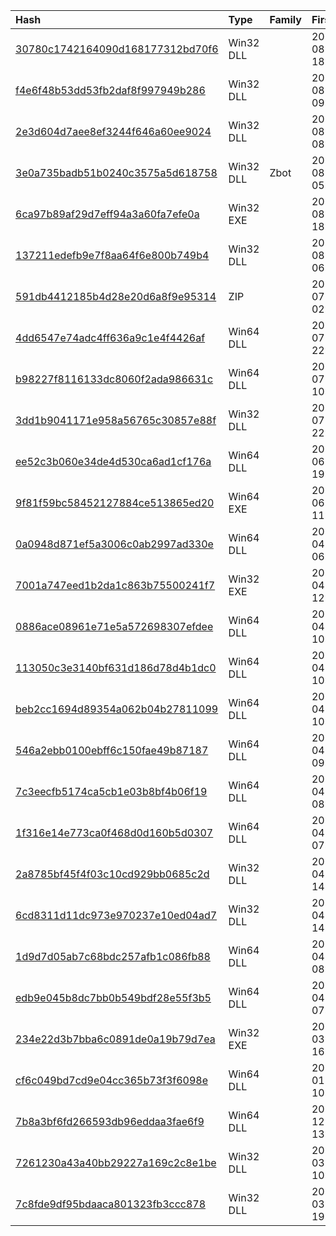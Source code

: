 |Hash|Type|Family|First_Seen|Name|
|:--|:--|:--|:--|:--|
|[30780c1742164090d168177312bd70f6](https://www.virustotal.com/gui/file/30780c1742164090d168177312bd70f6)|Win32 DLL||2016-08-12 18:42:46|_00480000.mem|
|[f4e6f48b53dd53fb2daf8f997949b286](https://www.virustotal.com/gui/file/f4e6f48b53dd53fb2daf8f997949b286)|Win32 DLL||2016-08-10 09:55:29|z.bin|
|[2e3d604d7aee8ef3244f646a60ee9024](https://www.virustotal.com/gui/file/2e3d604d7aee8ef3244f646a60ee9024)|Win32 DLL||2016-08-10 08:38:56|wsecevt.dll|
|[3e0a735badb51b0240c3575a5d618758](https://www.virustotal.com/gui/file/3e0a735badb51b0240c3575a5d618758)|Win32 DLL|Zbot|2016-08-10 05:42:47|05f002c067544f74094350ce41bd918aec8cebf9_tet.dl|
|[6ca97b89af29d7eff94a3a60fa7efe0a](https://www.virustotal.com/gui/file/6ca97b89af29d7eff94a3a60fa7efe0a)|Win32 EXE||2016-08-08 18:41:22|6ca97b89af29d7eff94a3a60fa7efe0a_drEubcadYZhLsfSzvGm.eXe|
|[137211edefb9e7f8aa64f6e800b749b4](https://www.virustotal.com/gui/file/137211edefb9e7f8aa64f6e800b749b4)|Win32 DLL||2016-08-03 06:50:52|xpsmngr.dll|
|[591db4412185b4d28e20d6a8f9e95314](https://www.virustotal.com/gui/file/591db4412185b4d28e20d6a8f9e95314)|ZIP||2016-07-27 02:25:27|OKSIR.zip|
|[4dd6547e74adc4ff636a9c1e4f4426af](https://www.virustotal.com/gui/file/4dd6547e74adc4ff636a9c1e4f4426af)|Win64 DLL||2016-07-26 22:16:42|rseceng.dll|
|[b98227f8116133dc8060f2ada986631c](https://www.virustotal.com/gui/file/b98227f8116133dc8060f2ada986631c)|Win64 DLL||2016-07-12 10:45:32|MSAOSSPC|
|[3dd1b9041171e958a56765c30857e88f](https://www.virustotal.com/gui/file/3dd1b9041171e958a56765c30857e88f)|Win32 DLL||2016-07-10 22:40:33|1_00940000.dmp|
|[ee52c3b060e34de4d530ca6ad1cf176a](https://www.virustotal.com/gui/file/ee52c3b060e34de4d530ca6ad1cf176a)|Win64 DLL||2016-06-02 19:55:42|rcnfloc.dll|
|[9f81f59bc58452127884ce513865ed20](https://www.virustotal.com/gui/file/9f81f59bc58452127884ce513865ed20)|Win64 EXE||2016-06-02 11:49:55|/home/virustotal/sample/9F81F59BC58452127884CE513865ED20|
|[0a0948d871ef5a3006c0ab2997ad330e](https://www.virustotal.com/gui/file/0a0948d871ef5a3006c0ab2997ad330e)|Win64 DLL||2016-04-18 06:52:12|0a0948d871ef5a3006c0ab2997ad330e_fwBdbmmWMTVQGniAUuNvWVeW.DLL|
|[7001a747eed1b2da1c863b75500241f7](https://www.virustotal.com/gui/file/7001a747eed1b2da1c863b75500241f7)|Win32 EXE||2016-04-14 12:59:28|fef5bc94e8d3918b49802f4ff82e1d1d66299826_scsvc32.ex|
|[0886ace08961e71e5a572698307efdee](https://www.virustotal.com/gui/file/0886ace08961e71e5a572698307efdee)|Win64 DLL||2016-04-14 10:31:44|790c81301e9625e92590ceeb1fccca1a0cc0bf63_rdisksup.dl|
|[113050c3e3140bf631d186d78d4b1dc0](https://www.virustotal.com/gui/file/113050c3e3140bf631d186d78d4b1dc0)|Win64 DLL||2016-04-14 10:27:37|rcnfsys.dll|
|[beb2cc1694d89354a062b04b27811099](https://www.virustotal.com/gui/file/beb2cc1694d89354a062b04b27811099)|Win64 DLL||2016-04-14 10:09:37|dsecc.dll|
|[546a2ebb0100ebff6c150fae49b87187](https://www.virustotal.com/gui/file/546a2ebb0100ebff6c150fae49b87187)|Win64 DLL||2016-04-14 09:56:18|cnfsys.dll|
|[7c3eecfb5174ca5cb1e03b8bf4b06f19](https://www.virustotal.com/gui/file/7c3eecfb5174ca5cb1e03b8bf4b06f19)|Win64 DLL||2016-04-14 08:01:05|cnfsys.dll|
|[1f316e14e773ca0f468d0d160b5d0307](https://www.virustotal.com/gui/file/1f316e14e773ca0f468d0d160b5d0307)|Win64 DLL||2016-04-14 07:53:31|ncnfloc.dll|
|[2a8785bf45f4f03c10cd929bb0685c2d](https://www.virustotal.com/gui/file/2a8785bf45f4f03c10cd929bb0685c2d)|Win32 DLL||2016-04-06 14:28:07|2a8785bf45f4f03c10cd929bb0685c2d_xrnZjLILg.dlL|
|[6cd8311d11dc973e970237e10ed04ad7](https://www.virustotal.com/gui/file/6cd8311d11dc973e970237e10ed04ad7)|Win32 DLL||2016-04-06 14:23:51|/home/virustotal/sample/6CD8311D11DC973E970237E10ED04AD7|
|[1d9d7d05ab7c68bdc257afb1c086fb88](https://www.virustotal.com/gui/file/1d9d7d05ab7c68bdc257afb1c086fb88)|Win64 DLL||2016-04-06 08:23:45|/home/virustotal/sample/1D9D7D05AB7C68BDC257AFB1C086FB88|
|[edb9e045b8dc7bb0b549bdf28e55f3b5](https://www.virustotal.com/gui/file/edb9e045b8dc7bb0b549bdf28e55f3b5)|Win64 DLL||2016-04-06 07:31:54|sxsapifeed.dll|
|[234e22d3b7bba6c0891de0a19b79d7ea](https://www.virustotal.com/gui/file/234e22d3b7bba6c0891de0a19b79d7ea)|Win32 EXE||2016-03-02 16:07:09|234e22d3b7bba6c0891de0a19b79d7ea_mSaVSOp.eXE|
|[cf6c049bd7cd9e04cc365b73f3f6098e](https://www.virustotal.com/gui/file/cf6c049bd7cd9e04cc365b73f3f6098e)|Win64 DLL||2016-01-12 10:06:25|ncompc.dll|
|[7b8a3bf6fd266593db96eddaa3fae6f9](https://www.virustotal.com/gui/file/7b8a3bf6fd266593db96eddaa3fae6f9)|Win64 DLL||2015-12-29 13:55:34|/home/virustotal/sample/7B8A3BF6FD266593DB96EDDAA3FAE6F9|
|[7261230a43a40bb29227a169c2c8e1be](https://www.virustotal.com/gui/file/7261230a43a40bb29227a169c2c8e1be)|Win32 DLL||2015-03-16 10:27:21|/home/virustotal/sample/7261230A43A40BB29227A169C2C8E1BE|
|[7c8fde9df95bdaaca801323fb3ccc878](https://www.virustotal.com/gui/file/7c8fde9df95bdaaca801323fb3ccc878)|Win32 DLL||2013-03-06 19:33:15|\sonas\share\samples\7c\8f\de\9d\7c8fde9df95bdaaca801323fb3ccc878.c70e9dfe073d9dc3030468afac6eb441cc2b2865|
